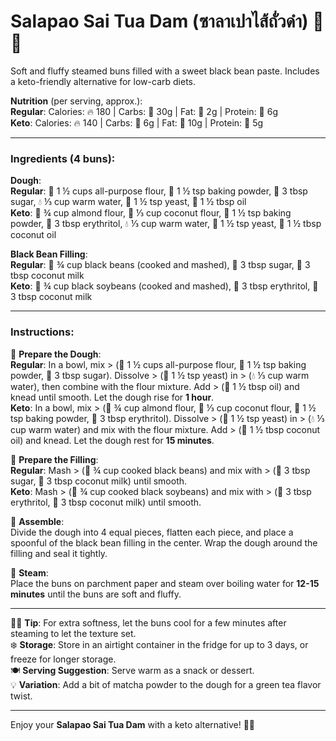 # **Salapao Sai Tua Dam (ซาลาเปาไส้ถั่วดำ)** 🥮🌰  
Soft and fluffy steamed buns filled with a sweet black bean paste. Includes a keto-friendly alternative for low-carb diets.

**Nutrition** (per serving, approx.):  
**Regular**: Calories: 🔥 180 | Carbs: 🍞 30g | Fat: 🧈 2g | Protein: 🍗 6g  
**Keto**: Calories: 🔥 140 | Carbs: 🍞 6g | Fat: 🧈 10g | Protein: 🍗 5g

---

### **Ingredients** (4 buns):

**Dough**:  
**Regular**: 🌾 1 ½ cups all-purpose flour, 🧂 1 ½ tsp baking powder, 🍚 3 tbsp sugar, 💧 ⅓ cup warm water, 🍶 1 ½ tsp yeast, 🧈 1 ½ tbsp oil  
**Keto**: 🌾 ¾ cup almond flour, 🥥 ⅓ cup coconut flour, 🧂 1 ½ tsp baking powder, 🍚 3 tbsp erythritol, 💧 ⅓ cup warm water, 🍶 1 ½ tsp yeast, 🥥 1 ½ tbsp coconut oil  

**Black Bean Filling**:  
**Regular**: 🌰 ¾ cup black beans (cooked and mashed), 🍚 3 tbsp sugar, 🥥 3 tbsp coconut milk  
**Keto**: 🌰 ¾ cup black soybeans (cooked and mashed), 🍚 3 tbsp erythritol, 🥥 3 tbsp coconut milk  

---

### **Instructions**:

🍳 **Prepare the Dough**:  
**Regular**: In a bowl, mix > (🌾 1 ½ cups all-purpose flour, 🧂 1 ½ tsp baking powder, 🍚 3 tbsp sugar). Dissolve > (🍶 1 ½ tsp yeast) in > (💧 ⅓ cup warm water), then combine with the flour mixture. Add > (🧈 1 ½ tbsp oil) and knead until smooth. Let the dough rise for **1 hour**.  
**Keto**: In a bowl, mix > (🌾 ¾ cup almond flour, 🥥 ⅓ cup coconut flour, 🧂 1 ½ tsp baking powder, 🍚 3 tbsp erythritol). Dissolve > (🍶 1 ½ tsp yeast) in > (💧 ⅓ cup warm water) and mix with the flour mixture. Add > (🥥 1 ½ tbsp coconut oil) and knead. Let the dough rest for **15 minutes**.

🥣 **Prepare the Filling**:  
**Regular**: Mash > (🌰 ¾ cup cooked black beans) and mix with > (🍚 3 tbsp sugar, 🥥 3 tbsp coconut milk) until smooth.  
**Keto**: Mash > (🌰 ¾ cup cooked black soybeans) and mix with > (🍚 3 tbsp erythritol, 🥥 3 tbsp coconut milk) until smooth.

🥟 **Assemble**:  
Divide the dough into 4 equal pieces, flatten each piece, and place a spoonful of the black bean filling in the center. Wrap the dough around the filling and seal it tightly.

🍚 **Steam**:  
Place the buns on parchment paper and steam over boiling water for **12-15 minutes** until the buns are soft and fluffy.

---

👩‍🍳 **Tip**: For extra softness, let the buns cool for a few minutes after steaming to let the texture set.  
❄️ **Storage**: Store in an airtight container in the fridge for up to 3 days, or freeze for longer storage.  
🍽️ **Serving Suggestion**: Serve warm as a snack or dessert.  
💡 **Variation**: Add a bit of matcha powder to the dough for a green tea flavor twist.

---

Enjoy your **Salapao Sai Tua Dam** with a keto alternative! 🥮🌰